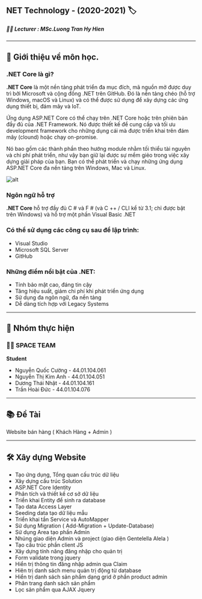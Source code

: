 ## NET Technology - (2020-2021) :label:
##### :man_teacher: Lecturer : MSc.Luong Tran Hy Hien 
---

## 📝 Giới thiệu về môn học.

### .NET Core là gì?

**.NET Core** là một nền tảng phát triển đa mục đích, mã nguồn mở được duy trì bởi Microsoft 
và cộng đồng .NET trên GitHub. Đó là nền tảng chéo (hỗ trợ Windows, macOS và Linux) và 
có thể được sử dụng để xây dựng các ứng dụng thiết bị, đám mây và IoT.

Ứng dụng ASP.NET Core có thể chạy trên .NET Core hoặc trên phiên bản đầy đủ của .NET Framework. 
Nó được thiết kế để cung cấp và tối ưu development framework cho những dụng cái mà được 
triển khai trên đám mây (clound) hoặc chạy on-promise.

Nó bao gồm các thành phần theo hướng module nhằm tối thiểu tài nguyên và chi phí phát triển,
như vậy bạn giữ lại được sự mềm giẻo trong việc xây dựng giải pháp của bạn. Bạn có thể phát triển
và chạy những ứng dụng ASP.NET Core đa nền tảng trên Windows, Mac và Linux.


![alt](https://coder.com.vn/wp-content/uploads/2019/12/aspnetcore.png)

### Ngôn ngữ hỗ trợ

**.NET Core** hỗ trợ đầy đủ C # và F # (và C ++ / CLI kể từ 3.1; chỉ được bật trên Windows) 
và hỗ trợ một phần Visual Basic .NET

### Có thể sử dụng các công cụ sau để lập trình:

- Visual Studio
- Microsoft SQL Server
- GitHub

### Những điểm nổi bật của .NET:

- Tính bảo mật cao, đáng tin cậy
- Tăng hiệu suất, giảm chi phí khi phát triển ứng dụng
- Sử dụng đa ngôn ngữ, đa nền tảng
- Dễ dàng tích hợp với Legacy Systems
---
## 🚀 Nhóm thực hiện 
### :man_student: SPACE TEAM 
**Student**
- Nguyễn Quốc Cường 	- 44.01.104.061 
- Nguyễn Thị Kim Anh 	- 44.01.104.051
- Dương Thái Nhật 		- 44.01.104.161 
- Trần Hoài Đức 		- 44.01.104.076 
---
## 📚 Đề Tài 

 Website bán hàng ( Khách Hàng + Admin )

---
## 🛠️ Xây dựng Website
- Tạo ứng dụng, Tổng quan cấu trúc dữ liệu 
- Xây dựng cấu trúc Solution 
- ASP.NET Core Identity
- Phân tích và thiết kế cơ sở dữ liệu
- Triển khai Entity để sinh ra database
- Tạo data Access Layer
- Seeding data tạo dữ liệu mẫu
- Triển khai tần Service và AutoMapper
- Sử dụng Migration ( Add-Migration + Update-Database)
- Sử dụng Area tạo phần Admin 
- Nhúng giao diện Admin và project (giao diện Gentelella Alela )
- Tạo cấu trúc phần client JS
- Xây dựng tính năng đăng nhập cho quản trị
- Form validate trong jquery
- Hiển trị thông tin đăng nhập admin qua Claim
- Hiên trị danh sách menu quản trị động từ database
- Hiển trị danh sách sản phẩm dạng grid ở phần product admin
- Phân trang danh sách sản phẩm
- Lọc sản phẩm qua AJAX Jquery


